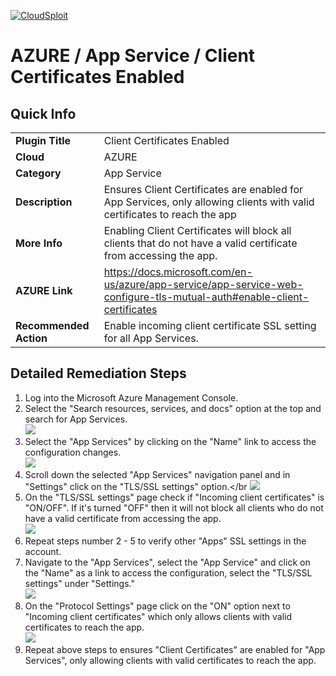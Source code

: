 [![CloudSploit](https://cloudsploit.com/img/logo-new-big-text-100.png "CloudSploit")](https://cloudsploit.com)

# AZURE / App Service / Client Certificates Enabled

## Quick Info

| | |
|-|-|
| **Plugin Title** | Client Certificates Enabled |
| **Cloud** | AZURE |
| **Category** | App Service |
| **Description** | Ensures Client Certificates are enabled for App Services, only allowing clients with valid certificates to reach the app |
| **More Info** | Enabling Client Certificates will block all clients that do not have a valid certificate from accessing the app. |
| **AZURE Link** | https://docs.microsoft.com/en-us/azure/app-service/app-service-web-configure-tls-mutual-auth#enable-client-certificates |
| **Recommended Action** | Enable incoming client certificate SSL setting for all App Services. |

## Detailed Remediation Steps

1. Log into the Microsoft Azure Management Console.
2. Select the "Search resources, services, and docs" option at the top and search for App Services. </br> <img src="/resources/azure/appservice/client-certificates-enabled/step2.png"/>
3. Select the "App Services" by clicking on the "Name" link to access the configuration changes.</br> <img src="/resources/azure/appservice/client-certificates-enabled/step3.png"/>
4. Scroll down the selected "App Services" navigation panel and in "Settings" click on the "TLS/SSL settings" option.</br <img src="/resources/azure/appservice/client-certificates-enabled/step4.png"/>
5. On the "TLS/SSL settings" page check if "Incoming client certificates" is "ON/OFF". If it's turned "OFF" then it will not block all clients who do not have a valid certificate from accessing the app. </br> <img src="/resources/azure/appservice/client-certificates-enabled/step5.png"/>
6. Repeat steps number 2 - 5 to verify other "Apps" SSL settings in the account.</br>
7. Navigate to the "App Services", select the "App Service" and click on the "Name" as a link to access the configuration, select the "TLS/SSL settings" under "Settings."</br> <img src="/resources/azure/appservice/client-certificates-enabled/step7.png"/>
8. On the "Protocol Settings" page click on the "ON" option next to "Incoming client certificates" which only allows clients with valid certificates to reach the app. </br> <img src="/resources/azure/appservice/client-certificates-enabled/step8.png"/>
9. Repeat above steps to ensures "Client Certificates" are enabled for "App Services", only allowing clients with valid certificates to reach the app. </br>
